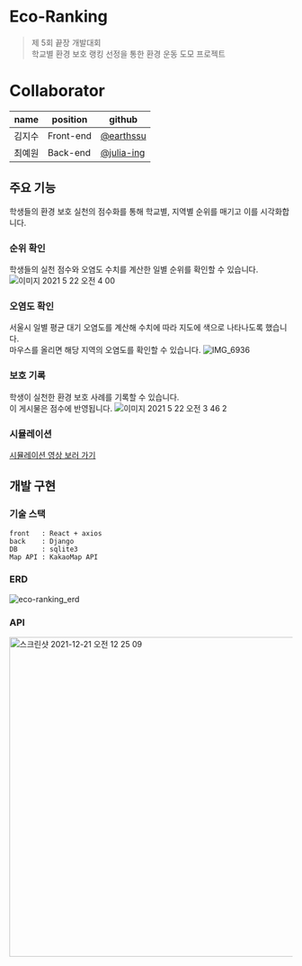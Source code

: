 # Eco-Ranking

> 제 5회 끝장 개발대회 <br>
> 학교별 환경 보호 랭킹 선정을 통한 환경 운동 도모 프로젝트

# Collaborator

| name   | position  | github                                     |
| ------ | --------- | ------------------------------------------ |
| 김지수 | Front-end | [@earthssu](https://github.com/earthssu)   |
| 최예원 | Back-end  | [@julia-ing](https://github.com/julia-ing) |

## 주요 기능

학생들의 환경 보호 실천의 점수화를 통해 학교별, 지역별 순위를 매기고 이를 시각화합니다.

### 순위 확인

학생들의 실천 점수와 오염도 수치를 계산한 일별 순위를 확인할 수 있습니다.
![이미지 2021  5  22  오전 4 00](https://user-images.githubusercontent.com/39795055/121210448-a737ff00-c8b6-11eb-9994-16b500fc6c2e.jpg)

### 오염도 확인

서울시 일별 평균 대기 오염도를 계산해 수치에 따라 지도에 색으로 나타나도록 했습니다. <br>
마우스를 올리면 해당 지역의 오염도를 확인할 수 있습니다.
![IMG_6936](https://user-images.githubusercontent.com/39795055/121209922-37297900-c8b6-11eb-8cee-3f1be597a4ef.jpg)

### 보호 기록

학생이 실천한 환경 보호 사례를 기록할 수 있습니다. <br>
이 게시물은 점수에 반영됩니다.
![이미지 2021  5  22  오전 3 46 2](https://user-images.githubusercontent.com/39795055/146790910-291308ff-f507-462c-a4fd-f389e5510f28.jpeg)

### 시뮬레이션

[시뮬레이션 영상 보러 가기](https://youtube.com/video/xdKPOH0-GTw/edit)

## 개발 구현

### 기술 스택

```
front   : React + axios
back    : Django
DB      : sqlite3
Map API : KakaoMap API
```

### ERD

![eco-ranking_erd](https://user-images.githubusercontent.com/39795055/121213528-43fb9c00-c8b9-11eb-9496-aa59ad4c8283.png)

### API
<img width="568" alt="스크린샷 2021-12-21 오전 12 25 09" src="https://user-images.githubusercontent.com/39795055/146791385-dbe4e639-0477-4755-be90-dded0cac02cc.png">
